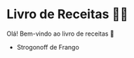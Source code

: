 # Livro de Receitas :woman_cook:

Olá! Bem-vindo ao livro de receitas :wave:

- Strogonoff de Frango
